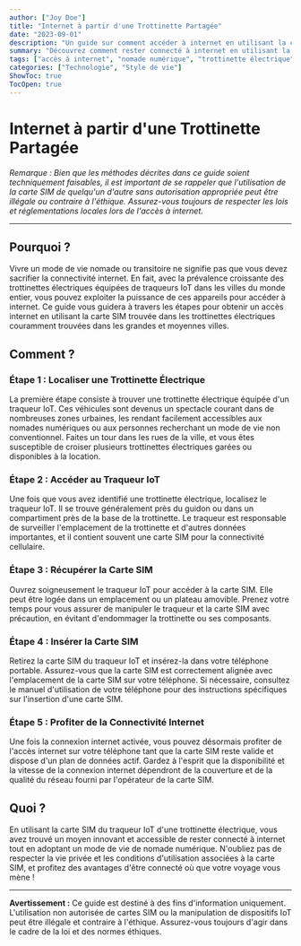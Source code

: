 ```yaml
---
author: ["Joy Doe"]
title: "Internet à partir d'une Trottinette Partagée"
date: "2023-09-01"
description: "Un guide sur comment accéder à internet en utilisant la carte SIM du traqueur IoT d'une trottinette électrique."
summary: "Découvrez comment rester connecté à internet en utilisant la carte SIM trouvée dans les trottinettes électriques, idéal pour les nomades numériques et les modes de vie non conventionnels."
tags: ["accès à internet", "nomade numérique", "trottinette électrique", "IoT"]
categories: ["Technologie", "Style de vie"]
ShowToc: true
TocOpen: true
---
```


# Internet à partir d'une Trottinette Partagée

*Remarque : Bien que les méthodes décrites dans ce guide soient techniquement faisables, il est important de se rappeler que l'utilisation de la carte SIM de quelqu'un d'autre sans autorisation appropriée peut être illégale ou contraire à l'éthique. Assurez-vous toujours de respecter les lois et réglementations locales lors de l'accès à internet.*

---

## Pourquoi ?

Vivre un mode de vie nomade ou transitoire ne signifie pas que vous devez sacrifier la connectivité internet. En fait, avec la prévalence croissante des trottinettes électriques équipées de traqueurs IoT dans les villes du monde entier, vous pouvez exploiter la puissance de ces appareils pour accéder à internet. Ce guide vous guidera à travers les étapes pour obtenir un accès internet en utilisant la carte SIM trouvée dans les trottinettes électriques couramment trouvées dans les grandes et moyennes villes.

## Comment ?

### Étape 1 : Localiser une Trottinette Électrique

La première étape consiste à trouver une trottinette électrique équipée d'un traqueur IoT. Ces véhicules sont devenus un spectacle courant dans de nombreuses zones urbaines, les rendant facilement accessibles aux nomades numériques ou aux personnes recherchant un mode de vie non conventionnel. Faites un tour dans les rues de la ville, et vous êtes susceptible de croiser plusieurs trottinettes électriques garées ou disponibles à la location.

### Étape 2 : Accéder au Traqueur IoT

Une fois que vous avez identifié une trottinette électrique, localisez le traqueur IoT. Il se trouve généralement près du guidon ou dans un compartiment près de la base de la trottinette. Le traqueur est responsable de surveiller l'emplacement de la trottinette et d'autres données importantes, et il contient souvent une carte SIM pour la connectivité cellulaire.

### Étape 3 : Récupérer la Carte SIM

Ouvrez soigneusement le traqueur IoT pour accéder à la carte SIM. Elle peut être logée dans un emplacement ou un plateau amovible. Prenez votre temps pour vous assurer de manipuler le traqueur et la carte SIM avec précaution, en évitant d'endommager la trottinette ou ses composants.

### Étape 4 : Insérer la Carte SIM

Retirez la carte SIM du traqueur IoT et insérez-la dans votre téléphone portable. Assurez-vous que la carte SIM est correctement alignée avec l'emplacement de la carte SIM sur votre téléphone. Si nécessaire, consultez le manuel d'utilisation de votre téléphone pour des instructions spécifiques sur l'insertion d'une carte SIM.

### Étape 5 : Profiter de la Connectivité Internet

Une fois la connexion internet activée, vous pouvez désormais profiter de l'accès internet sur votre téléphone tant que la carte SIM reste valide et dispose d'un plan de données actif. Gardez à l'esprit que la disponibilité et la vitesse de la connexion internet dépendront de la couverture et de la qualité du réseau fourni par l'opérateur de la carte SIM.

## Quoi ?

En utilisant la carte SIM du traqueur IoT d'une trottinette électrique, vous avez trouvé un moyen innovant et accessible de rester connecté à internet tout en adoptant un mode de vie de nomade numérique. N'oubliez pas de respecter la vie privée et les conditions d'utilisation associées à la carte SIM, et profitez des avantages d'être connecté où que votre voyage vous mène !

---

**Avertissement :** Ce guide est destiné à des fins d'information uniquement. L'utilisation non autorisée de cartes SIM ou la manipulation de dispositifs IoT peut être illégale et contraire à l'éthique. Assurez-vous toujours d'agir dans le cadre de la loi et des normes éthiques.